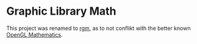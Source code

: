 
Graphic Library Math
====================

This project was renamed to [rgm](https://github.com/rioki/rgm), as to not conflikt with the better known [OpenGL Mathematics](http://glm.g-truc.net/0.9.7/index.html).
